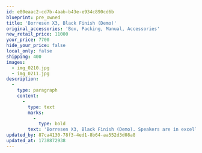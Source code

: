 ```yaml
---
id: e80eaac2-cd7b-4aab-b43e-e934c890cd6b
blueprint: pre_owned
title: 'Borresen X3, Black Finish (Demo)'
original_accessories: 'Box, Packing, Manual, Accessories'
new_retail_price: 11000
your_price: 7700
hide_your_price: false
local_only: false
shipping: 400
images:
  - img_0210.jpg
  - img_0211.jpg
description:
  -
    type: paragraph
    content:
      -
        type: text
        marks:
          -
            type: bold
        text: 'Borresen X3, Black Finish (Demo). Speakers are in excellent condition other than one speaker has a chip out of the finish on the top, which is hard to see other than on close examination. Original boxes packing and accessories included. The speakers sell as new for $11,000.00'
updated_by: 87ca4130-78f3-4ed1-8b64-aa552d3d08a8
updated_at: 1738872938
---
```

